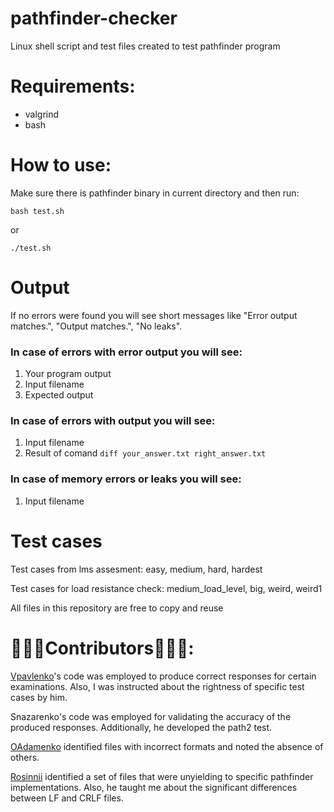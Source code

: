 # pathfinder-checker
Linux shell script and test files created to test pathfinder program


# Requirements:
- valgrind
- bash

# How to use:
Make sure there is pathfinder binary in current directory and then run:

`bash test.sh`

or

`./test.sh`

# Output

If no errors were found you will see short messages like "Error output matches.", "Output matches.", "No leaks".

### In case of errors with error output you will see:
1. Your program output
2. Input filename
3. Expected output

### In case of errors with output you will see:
1. Input filename
2. Result of comand `diff your_answer.txt right_answer.txt`

### In case of memory errors or leaks you will see:
1. Input filename

# Test cases
Test cases from lms assesment: easy, medium, hard, hardest

Test cases for load resistance check: medium_load_level, big, weird, weird1

All files in this repository are free to copy and reuse

# 👑👑👑Сontributors👑👑👑:
[Vpavlenko](https://github.com/pvlvld)'s code was employed to produce correct responses for certain examinations. Also, I was instructed about the rightness of specific test cases by him.

Snazarenko's code was employed for validating the accuracy of the produced responses. Additionally, he developed the path2 test.

[OAdamenko](https://github.com/OleksandraAdamenk0) identified files with incorrect formats and noted the absence of others.

[Rosinnii](https://github.com/Corkerro) identified a set of files that were unyielding to specific pathfinder implementations. Also, he taught me about the significant differences between LF and CRLF files.
